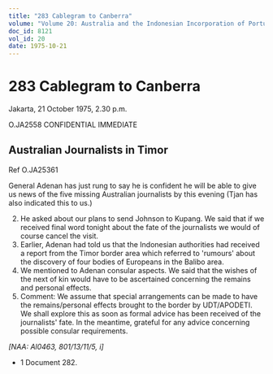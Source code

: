 ```yaml
---
title: "283 Cablegram to Canberra"
volume: "Volume 20: Australia and the Indonesian Incorporation of Portuguese Timor, 1974-1976"
doc_id: 8121
vol_id: 20
date: 1975-10-21
---
```


# 283 Cablegram to Canberra

Jakarta, 21 October 1975, 2.30 p.m.

O.JA2558 CONFIDENTIAL IMMEDIATE

## Australian Journalists in Timor

Ref O.JA25361

General Adenan has just rung to say he is confident he will be able to give us news of the five missing Australian journalists by this evening (Tjan has also indicated this to us.)

  2. He asked about our plans to send Johnson to Kupang. We said that if we received final word tonight about the fate of the journalists we would of course cancel the visit.
  3. Earlier, Adenan had told us that the Indonesian authorities had received a report from the Timor border area which referred to 'rumours' about the discovery of four bodies of Europeans in the Balibo area.
  4. We mentioned to Adenan consular aspects. We said that the wishes of the next of kin would have to be ascertained concerning the remains and personal effects.
  5. Comment: We assume that special arrangements can be made to have the remains/personal effects brought to the border by UDT/APODETI. We shall explore this as soon as formal advice has been received of the journalists' fate. In the meantime, grateful for any advice concerning possible consular requirements.



_[NAA: Al0463, 801/13/11/5, i]_

  * 1 Document 282.


